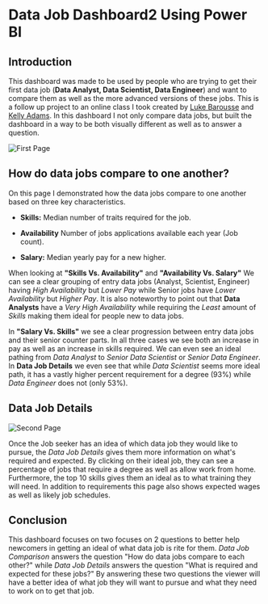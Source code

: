 # Data Job Dashboard2 Using Power BI

## Introduction

This dashboard was made to be used by people who are trying to get their first data job (**Data Analyst, Data Scientist, Data Engineer**) and want to compare them as well as the more advanced versions of these jobs. This is a follow up project to an online class I took created by [Luke Barousse](https://github.com/lukebarousse) and [Kelly Adams](https://github.com/kellyjadams). In this dashboard I not only compare data jobs, but built the dashboard in a way to be both visually different as well as to answer a question.

![First Page](/Data_Jobs_Dashboard_2/Images/Data_Job_Comparison.png)

## How do data jobs compare to one another?

On this page I demonstrated how the data jobs compare to one another based on three key characteristics.

-  **Skills:** Median number of traits required for the job.

-  **Availability** Number of jobs applications available each year (Job count).

-  **Salary:** Median yearly pay for a new higher.

When looking at **"Skills Vs. Availability"** and **"Availability Vs. Salary"** We can see a clear grouping of entry data jobs (Analyst, Scientist, Engineer) having *High Availability* but *Lower Pay* while Senior jobs have *Lower Availability* but *Higher Pay*. It is also noteworthy to point out that **Data Analysts** have a *Very High Availability* while requiring the *Least* amount of *Skills* making them ideal for people new to data jobs.

In **"Salary Vs. Skills"** we see a clear progression between entry data jobs and their senior counter parts. In all three cases we see both an increase in pay as well as an increase in skills required. We can even see an ideal pathing from *Data Analyst* to *Senior Data Scientist* or *Senior Data Engineer*. In **Data Job Details** we even see that while *Data Scientist* seems more ideal path, it has a vastly higher percent requirement for a degree (93%) while *Data Engineer* does not (only 53%).

## Data Job Details

![Second Page](/Data_Jobs_Dashboard2/Images/Data_Job_Details.png)

Once the Job seeker has an idea of which data job they would like to pursue, the *Data Job Details* gives them more information on what's required and expected. By clicking on their ideal job, they can see a percentage of jobs that require a degree as well as allow work from home. Furthermore, the top 10 skills gives them an ideal as to what training they will need. In addition to requirements this page also shows expected wages as well as likely job schedules.

## Conclusion

This dashboard focuses on two focuses on 2 questions to better help newcomers in getting an ideal of what data job is rite for them. *Data Job Comparison* answers the question "How do data jobs compare to each other?" while *Data Job Details* answers the question "What is required and expected for these jobs?" By answering these two questions the viewer will have a better idea of what job they will want to pursue and what they need to work on to get that job.
